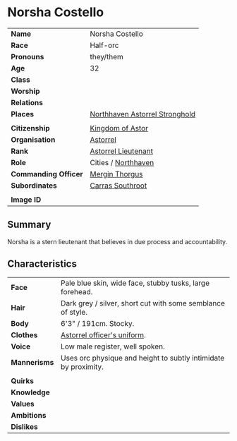 # Norsha Costello

| | |
| --- | --- |
| **Name** | Norsha Costello | character.3
| **Race** | Half-orc |
| **Pronouns** | they/them |
| **Age** | 32 |
| **Class** | |
| **Worship** | |
| **Relations** | |
| **Places** | [Northhaven Astorrel Stronghold](../places/strongholds/northhaven-astorrel-stronghold.md) |
| | |
| **Citizenship** | [Kingdom of Astor](../civilisations/kingdom-of-astor/kingdom-of-astor.md) |
| **Organisation** | [Astorrel](../organisations/astorrel/astorrel.md) |
| **Rank** | [Astorrel Lieutenant](../organisations/astorrel/ranks/astorrel-lieutenant.md) |
| **Role** | Cities / [Northhaven](../places/cities/northhaven.md) |
| **Commanding Officer** | [Mergin Thorgus](mergin-thorgus.md) |
| **Subordinates** | [Carras Southroot](carras-southroot.md) |
|||
| **Image ID** | |

## Summary

Norsha is a stern lieutenant that believes in due process and accountability.

## Characteristics

| | |
| --- | --- |
| **Face** | Pale blue skin, wide face, stubby tusks, large forehead. | characteristics.2
| **Hair** | Dark grey / silver, short cut with some semblance of style. |
| **Body** | 6'3" / 191cm. Stocky. |
| **Clothes** | [Astorrel officer's uniform](../organisations/astorrel/uniforms/astorrel-officers-uniform.md). |
| **Voice** | Low male register, well spoken. |
| **Mannerisms** | Uses orc physique and height to subtly intimidate by proximity. |
| | |
| **Quirks** | |
| **Knowledge** | |
| **Values** | |
| **Ambitions** | |
| **Dislikes** | |
